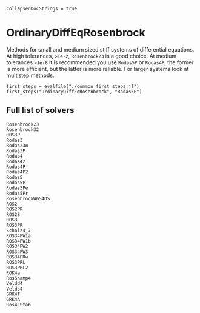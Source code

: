 ```@meta
CollapsedDocStrings = true
```

# OrdinaryDiffEqRosenbrock

Methods for small and medium sized stiff systems of differential equations.
At high tolerances, `>1e-2`, `Rosenbrock23` is a good choice.
At medium tolerances `>1e-8` it is recommended you use `Rodas5P` or `Rodas4P`,
the former is more efficient, but the latter is more reliable.
For larger systems look at multistep methods.

```@eval
first_steps = evalfile("./common_first_steps.jl")
first_steps("OrdinaryDiffEqRosenbrock", "Rodas5P")
```

## Full list of solvers

```@docs
Rosenbrock23
Rosenbrock32
ROS3P
Rodas3
Rodas23W
Rodas3P
Rodas4
Rodas42
Rodas4P
Rodas4P2
Rodas5
Rodas5P
Rodas5Pe
Rodas5Pr
RosenbrockW6S4OS
ROS2
ROS2PR
ROS2S
ROS3
ROS3PR
Scholz4_7
ROS34PW1a
ROS34PW1b
ROS34PW2
ROS34PW3
ROS34PRw
ROS3PRL
ROS3PRL2
ROK4a
RosShamp4
Veldd4
Velds4
GRK4T
GRK4A
Ros4LStab
```
